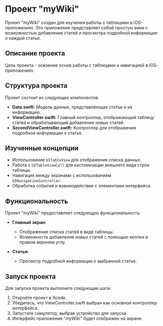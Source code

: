 # Проект "myWiki"

Проект "myWiki" создан для изучения работы с таблицами в iOS-приложениях. Это приложение представляет собой простую вики с возможностью добавления статей и просмотра подробной информации о каждой статье.

## Описание проекта

Цель проекта - освоение основ работы с таблицами и навигацией в iOS-приложениях.

## Структура проекта

Проект состоит из следующих компонентов:

- **Data.swift:** Модель данных, представляющая статьи и их информацию.
- **ViewController.swift:** Главный контроллер, отображающий таблицу статей и обрабатывающий добавление новых статей.
- **SecondViewController.swift:** Контроллер для отображения подробной информации о статье.

## Изученные концепции

- Использование `UITableView` для отображения списка данных.
- Работа с `UITableViewCell` для кастомизации внешнего вида строк таблицы.
- Навигация между экранами с использованием `UINavigationController`.
- Обработка событий и взаимодействие с элементами интерфейса.

## Функциональность

Проект "myWiki" предоставляет следующую функциональность:

- **Главный экран:**
  - Отображение списка статей в виде таблицы.
  - Возможность добавления новых статей с помощью кнопки в правом верхнем углу.

- **Статья:**
  - Просмотр подробной информации о выбранной статье.

## Запуск проекта

Для запуска проекта выполните следующие шаги:

1. Откройте проект в Xcode.
2. Убедитесь, что ViewController.swift выбран как основной контроллер интерфейса.
3. Запустите симулятор, выбрав устройство для запуска.
4. Интерфейс приложения "myWiki" будет отображен на экране.

